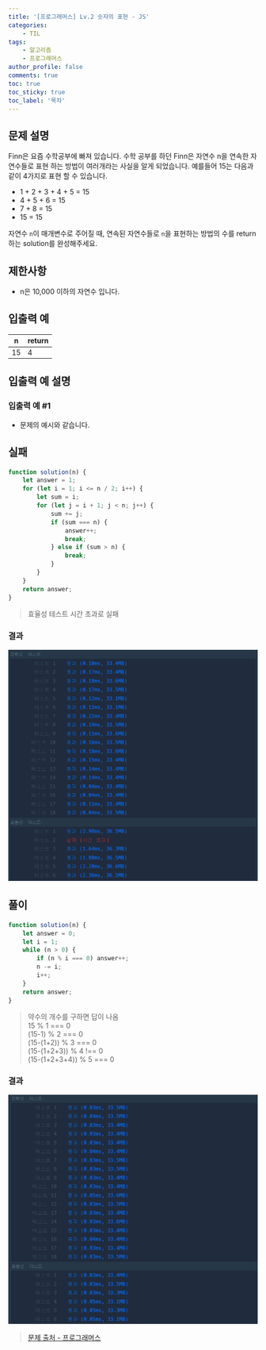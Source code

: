 ```yaml
---
title: '[프로그래머스] Lv.2 숫자의 표현 - JS'
categories:
    - TIL
tags:
    - 알고리즘
    - 프로그래머스
author_profile: false
comments: true
toc: true
toc_sticky: true
toc_label: '목차'
---
```


## 문제 설명

Finn은 요즘 수학공부에 빠져 있습니다. 수학 공부를 하던 Finn은 자연수 n을 연속한 자연수들로 표현 하는 방법이 여러개라는 사실을 알게 되었습니다. 예를들어 15는 다음과 같이 4가지로 표현 할 수 있습니다.

-   1 + 2 + 3 + 4 + 5 = 15
-   4 + 5 + 6 = 15
-   7 + 8 = 15
-   15 = 15

자연수 `n`이 매개변수로 주어질 때, 연속된 자연수들로 `n`을 표현하는 방법의 수를 return하는 solution를 완성해주세요.

## 제한사항

-   n은 10,000 이하의 자연수 입니다.

## 입출력 예

| n   | return |
| --- | ------ |
| 15  | 4      |

## 입출력 예 설명

### 입출력 예 #1

-   문제의 예시와 같습니다.

## 실패

```javascript
function solution(n) {
    let answer = 1;
    for (let i = 1; i <= n / 2; i++) {
        let sum = i;
        for (let j = i + 1; j < n; j++) {
            sum += j;
            if (sum === n) {
                answer++;
                break;
            } else if (sum > n) {
                break;
            }
        }
    }
    return answer;
}
```

> 효율성 테스트 시간 초과로 실패

### 결과

![result1](/assets/images/2023/10/02/algorithm-83-result1.png)

## 풀이

```javascript
function solution(n) {
    let answer = 0;
    let i = 1;
    while (n > 0) {
        if (n % i === 0) answer++;
        n -= i;
        i++;
    }
    return answer;
}
```

> 약수의 개수를 구하면 답이 나옴  
> 15 % 1 === 0  
> (15-1) % 2 === 0  
> (15-(1+2)) % 3 === 0  
> (15-(1+2+3)) % 4 !== 0  
> (15-(1+2+3+4)) % 5 === 0

### 결과

![result2](/assets/images/2023/10/02/algorithm-83-result2.png)

> [문제 출처 - 프로그래머스](https://school.programmers.co.kr/learn/courses/30/lessons/12924)
